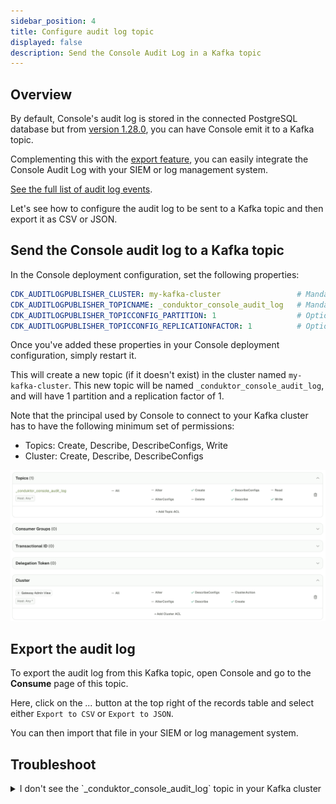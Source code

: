 ```yaml
---
sidebar_position: 4
title: Configure audit log topic
displayed: false
description: Send the Console Audit Log in a Kafka topic
---
```


## Overview

By default, <GlossaryTerm>Console</GlossaryTerm>'s audit log is stored in the connected PostgreSQL database but from [version 1.28.0](/changelog#console-1280), you can have Console emit it to a Kafka topic.

Complementing this with the [export feature](/platform/navigation/console/topics/topic-consume/consume/#export-records-in-csv--json), you can easily integrate the Console Audit Log with your SIEM or log management system.

[See the full list of audit log events](/platform/navigation/settings/audit-log/#exportable-audit-log-events).

Let's see how to configure the audit log to be sent to a Kafka topic and then export it as CSV or JSON.

## Send the Console audit log to a Kafka topic

In the Console deployment configuration, set the following properties:

```yaml
CDK_AUDITLOGPUBLISHER_CLUSTER: my-kafka-cluster                 # Mandatory
CDK_AUDITLOGPUBLISHER_TOPICNAME: _conduktor_console_audit_log   # Mandatory
CDK_AUDITLOGPUBLISHER_TOPICCONFIG_PARTITION: 1                  # Optional, default is 1
CDK_AUDITLOGPUBLISHER_TOPICCONFIG_REPLICATIONFACTOR: 1          # Optional, default is 1
```

Once you've added these properties in your Console deployment configuration, simply restart it.

This will create a new topic (if it doesn't exist) in the cluster named `my-kafka-cluster`. This new topic will be named `_conduktor_console_audit_log`, and will have 1 partition and a replication factor of 1.

Note that the principal used by Console to connect to your Kafka cluster has to have the following minimum set of permissions:

- Topics: Create, Describe, DescribeConfigs, Write
- Cluster: Create, Describe, DescribeConfigs

![Minimum permissions for Audit log topic](assets/minimum-set-acls.png)

## Export the audit log

To export the audit log from this Kafka topic, open Console and go to the **Consume** page of this topic.

Here, click on the *...* button at the top right of the records table and select either `Export to CSV` or `Export to JSON`.

You can then import that file in your SIEM or log management system.

## Troubleshoot

<details>
  <summary>I don't see the `_conduktor_console_audit_log` topic in your Kafka cluster</summary>
  <div> Check whether **internal topics are hidden**, if not, check the Console logs for errors. Otherwise, the issue could be a misconfigured name of the Kafka cluster. In that's the case, you'll see this message in the logs: *Failed to publish audit log event: Not found. Could not find cluster my-kafka-cluster*. Make sure that the Kafka **cluster name matches the ID you can see** in the clusters dropdown in Console.
  </div>
</details>
